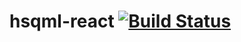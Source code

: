 hsqml-react [![Build Status](https://secure.travis-ci.org/bennofs/hsqml-react.png?branch=master)](http://travis-ci.org/bennofs/hsqml-react)
====================
